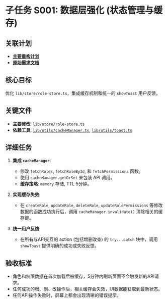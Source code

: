 # 子任务 S001: 数据层强化 (状态管理与缓存)

## 关联计划

*   [**主要重构计划**](../../../plans/ROO#TASK_20250613091340_e8a1c4_plan_overview.md)
*   [**原始需求文档**](../../../role-refactor-plan.md)

## 核心目标

优化 `lib/store/role-store.ts`，集成缓存机制和统一的 `showToast` 用户反馈。

## 关键文件

*   **主要修改**: [`lib/store/role-store.ts`](../../../lib/store/role-store.ts)
*   **依赖工具**: [`lib/utils/cacheManager.ts`](../../../lib/utils/cacheManager.ts), [`lib/utils/toast.ts`](../../../lib/utils/toast.ts)

## 详细任务

1.  **集成 `cacheManager`**:
    *   修改 `fetchRoles`, `fetchRoleById`, 和 `fetchPermissions` 函数。
    *   使用 `cacheManager.getOrSet` 来包装 API 调用。
    *   **缓存策略**: `memory` 存储, TTL 5分钟。

2.  **实现缓存失效**:
    *   在 `createRole`, `updateRole`, `deleteRole`, `updateRolePermissions` 等修改数据的函数成功执行后，调用 `cacheManager.invalidate()` 清除相关的缓存键。

3.  **统一用户反馈**:
    *   在所有与API交互的 action (包括增删改查) 的 `try...catch` 块中，调用 `showToast` 提供明确的成功或失败反馈。

## 验收标准

*   角色和权限数据在首次加载后被缓存，5分钟内刷新页面不会触发新的API请求。
*   任何成功的增、删、改操作后，相关缓存会失效，UI数据能获取到最新状态。
*   任何API操作失败时，屏幕上都会出现清晰的错误提示。